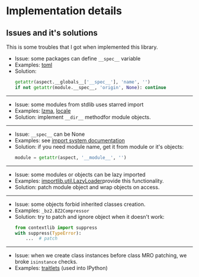 # Implementation details


## Issues and it's solutions

This is some troubles that I got when implemented this library.

* Issue: some packages can define `__spec__` variable
* Examples: [toml](https://github.com/uiri/toml/commit/7ab5a08bc41bc084ea1a6b52e266bcf2ec5e6dde#diff-a6c8ad0879cab1e064573279bfc148bf)
* Solution:
    ```python
    getattr(aspect.__globals__['__spec__'], 'name', '')
    if not getattr(module.__spec__, 'origin', None): continue
    ```

---

* Issue: some modules from stdlib uses starred import
* Examples: [lzma](https://github.com/python/cpython/blob/master/Lib/lzma.py), [locale](https://github.com/python/cpython/blob/master/Lib/locale.py)
* Solution: implement `__dir__` methodfor module objects.

---

* Issue: `__spec__` can be None
* Examples: see [import system documentation](https://docs.python.org/3/reference/import.html#main-spec)
* Solution: if you need module name, get it from module or it's objects:
    ```python
    module = getattr(aspect, '__module__', '')
    ```

---

* Issue: some modules or objects can be lazy imported
* Examples: [importlib.util.LazyLoader](https://docs.python.org/3/library/importlib.html#importlib.util.LazyLoader)provide this functionality.
* Solution: patch module object and wrap objects on access.

---

* Issue: some objects forbid inherited classes creation.
* Examples: `_bz2.BZ2Compressor`
* Solution: try to patch and ignore object when it doesn't work:
    ```python
    from contextlib import suppress
    with suppress(TypeError):
        ...  # patch
    ```

---

* Issue: when we create class instances before class MRO patching, we broke `isinstance` checks.
* Examples: [traitlets](https://github.com/ipython/traitlets/blob/4.3.2/traitlets/config/configurable.py#L421) (used into IPython)
